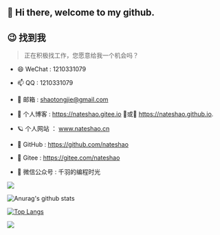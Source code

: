 ## 👋 Hi there, welcome to my github.

## 😉 找到我

> 正在积极找工作，您愿意给我一个机会吗？

- 😄 WeChat : 1210331079

- 📫 QQ : 1210331079

- 💬 邮箱 : shaotongjie@gmail.com

- 🔭 个人博客 : https://nateshao.gitee.io 💛或💛 https://nateshao.github.io.

- 🪐 个人网站 ： www.nateshao.cn

- 🌱 GitHub : https://github.com/nateshao

- 👯 Gitee : https://gitee.com/nateshao


- 👯 微信公众号 : 千羽的编程时光

![](https://nateshao-blog.oss-cn-shenzhen.aliyuncs.com/img/qrcode_for_gh_7adc8f5689e2_258.jpg)

![Anurag's github stats](https://github-readme-stats.vercel.app/api?username=nateshao&show_icons=true&theme=radical)

[![Top Langs](https://github-readme-stats.vercel.app/api/top-langs/?username=nateshao&layout=compact)](https://github.com/anuraghazra/github-readme-stats)

![](https://camo.githubusercontent.com/a265e6d850fb7a9cedc49315ae1dacff397ed5f4/68747470733a2f2f626c6f672d6c696e312e6f73732d636e2d7368656e7a68656e2e616c6979756e63732e636f6d2f696d672f2545362542382542382545362538382538462e676966)



<!--
**nateshao/nateshao** is a ✨ _special_ ✨ repository because its `README.md` (this file) appears on your GitHub profile.

Here are some ideas to get you started:


-->
